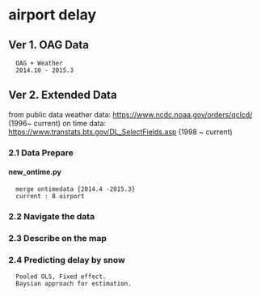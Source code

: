 # airport delay 

## Ver 1. OAG Data
      OAG + Weather
      2014.10 - 2015.3
 
## Ver 2. Extended Data
  from public data
  weather data: https://www.ncdc.noaa.gov/orders/qclcd/ (1996~ current)
  on time data: https://www.transtats.bts.gov/DL_SelectFields.asp (1998 ~ current)
  
### 2.1 Data Prepare 
   #### new_ontime.py
      merge ontimedata {2014.4 -2015.3}
      current : 8 airport
### 2.2 Navigate the data
### 2.3 Describe on the map
### 2.4 Predicting delay by snow
      Pooled OLS, Fixed effect.
      Baysian approach for estimation.
      




